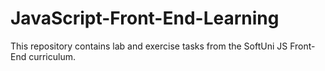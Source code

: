 # JavaScript-Front-End-Learning
This repository contains lab and exercise tasks from the SoftUni JS Front-End curriculum.

